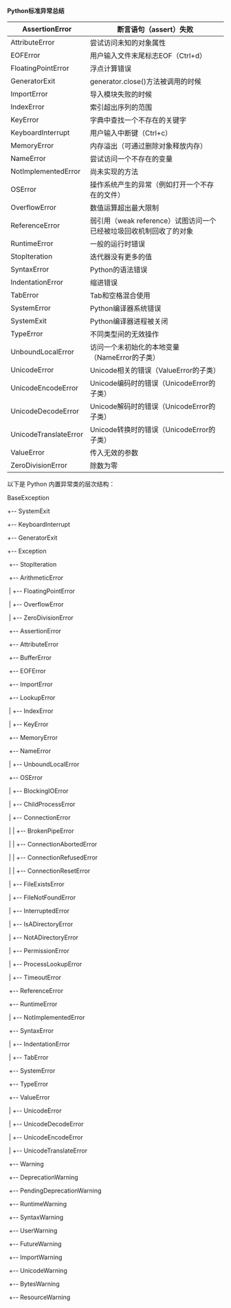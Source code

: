 **Python标准异常总结**

| AssertionError        | 断言语句（assert）失败                           |
| --------------------- | ---------------------------------------- |
| AttributeError        | 尝试访问未知的对象属性                              |
| EOFError              | 用户输入文件末尾标志EOF（Ctrl+d）                    |
| FloatingPointError    | 浮点计算错误                                   |
| GeneratorExit         | generator.close()方法被调用的时候                |
| ImportError           | 导入模块失败的时候                                |
| IndexError            | 索引超出序列的范围                                |
| KeyError              | 字典中查找一个不存在的关键字                           |
| KeyboardInterrupt     | 用户输入中断键（Ctrl+c）                          |
| MemoryError           | 内存溢出（可通过删除对象释放内存）                        |
| NameError             | 尝试访问一个不存在的变量                             |
| NotImplementedError   | 尚未实现的方法                                  |
| OSError               | 操作系统产生的异常（例如打开一个不存在的文件）                  |
| OverflowError         | 数值运算超出最大限制                               |
| ReferenceError        | 弱引用（weak reference）试图访问一个已经被垃圾回收机制回收了的对象 |
| RuntimeError          | 一般的运行时错误                                 |
| StopIteration         | 迭代器没有更多的值                                |
| SyntaxError           | Python的语法错误                              |
| IndentationError      | 缩进错误                                     |
| TabError              | Tab和空格混合使用                               |
| SystemError           | Python编译器系统错误                            |
| SystemExit            | Python编译器进程被关闭                           |
| TypeError             | 不同类型间的无效操作                               |
| UnboundLocalError     | 访问一个未初始化的本地变量（NameError的子类）              |
| UnicodeError          | Unicode相关的错误（ValueError的子类）              |
| UnicodeEncodeError    | Unicode编码时的错误（UnicodeError的子类）           |
| UnicodeDecodeError    | Unicode解码时的错误（UnicodeError的子类）           |
| UnicodeTranslateError | Unicode转换时的错误（UnicodeError的子类）           |
| ValueError            | 传入无效的参数                                  |
| ZeroDivisionError     | 除数为零                                     |

以下是 Python 内置异常类的层次结构：

BaseException

+-- SystemExit

+-- KeyboardInterrupt

+-- GeneratorExit

+-- Exception

​      +-- StopIteration

​      +-- ArithmeticError

​      |    +-- FloatingPointError

​      |    +-- OverflowError

​      |    +-- ZeroDivisionError

​      +-- AssertionError

​      +-- AttributeError

​      +-- BufferError

​      +-- EOFError

​      +-- ImportError

​      +-- LookupError

​      |    +-- IndexError

​      |    +-- KeyError

​      +-- MemoryError

​      +-- NameError

​      |    +-- UnboundLocalError

​      +-- OSError

​      |    +-- BlockingIOError

​      |    +-- ChildProcessError

​      |    +-- ConnectionError

​      |    |    +-- BrokenPipeError

​      |    |    +-- ConnectionAbortedError

​      |    |    +-- ConnectionRefusedError

​      |    |    +-- ConnectionResetError

​      |    +-- FileExistsError

​      |    +-- FileNotFoundError

​      |    +-- InterruptedError

​      |    +-- IsADirectoryError

​      |    +-- NotADirectoryError

​      |    +-- PermissionError

​      |    +-- ProcessLookupError

​      |    +-- TimeoutError

​      +-- ReferenceError

​      +-- RuntimeError

​      |    +-- NotImplementedError

​      +-- SyntaxError

​      |    +-- IndentationError

​      |         +-- TabError

​      +-- SystemError

​      +-- TypeError

​      +-- ValueError

​      |    +-- UnicodeError

​      |         +-- UnicodeDecodeError

​      |         +-- UnicodeEncodeError

​      |         +-- UnicodeTranslateError

​      +-- Warning

​           +-- DeprecationWarning

​           +-- PendingDeprecationWarning

​           +-- RuntimeWarning

​           +-- SyntaxWarning

​           +-- UserWarning

​           +-- FutureWarning

​           +-- ImportWarning

​           +-- UnicodeWarning

​           +-- BytesWarning

​           +-- ResourceWarning